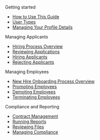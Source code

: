  Getting started

  * [How to Use This Guide](overview.md)
  * [User Types](users.md)
  * [Managing Your Profile Details](profile_management.md)

Managing Applicants

  * [Hiring Process Overview](applicant.md)
  * [Reviewing Applications](applicant.md)
  * [Hiring Applicants](applicant.md)
  * [Rejecting Applicants](applicant.md)

Managing Employees

  * [New Hire Onboarding Process Overview](employee.md)
  * [Promoting Employees](employee.md)
  * [Demoting Employees](employee.md)
  * [Terminating Employees](employee.md)

Compliance and Reporting

  * [Contract Management](compliance.md)
  * [Running Reports](compliance.md)
  * [Reviewing Files](compliance.md)
  * [Managing Compliance](compliance.md)
